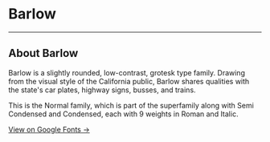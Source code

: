 # Barlow

---

## About Barlow

Barlow is a slightly rounded, low-contrast, grotesk type family. Drawing from the visual style of the California public, Barlow shares qualities with the state's car plates, highway signs, busses, and trains.

This is the Normal family, which is part of the superfamily along with Semi Condensed and Condensed, each with 9 weights in Roman and Italic.

<a class="btn" href="https://fonts.google.com/specimen/Barlow">
View on Google Fonts →
</a>

